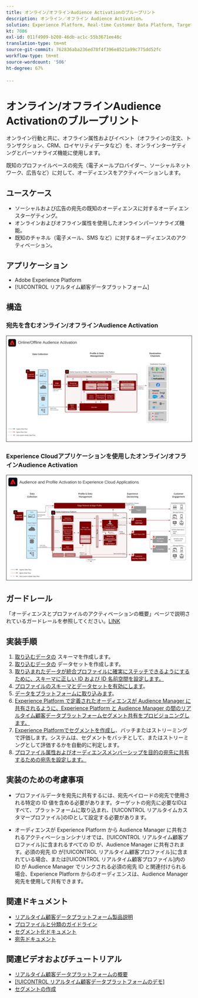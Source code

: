 ```yaml
---
title: オンライン/オフラインAudience Activationのブループリント
description: オンライン／オフライン Audience Activation。
solution: Experience Platform, Real-time Customer Data Platform, Target, Audience Manager, Analytics, Experience Cloud Services, Data Collection
kt: 7086
exl-id: 011f4909-b208-46db-ac1c-55b3671ee48c
translation-type: tm+mt
source-git-commit: 762836aba236ed78f4f396e8521a99c775dd52fc
workflow-type: tm+mt
source-wordcount: '506'
ht-degree: 67%

---
```


# オンライン/オフラインAudience Activationのブループリント

オンライン行動と共に、オフライン属性およびイベント（オフラインの注文、トランザクション、CRM、ロイヤリティデータなど）を、オンラインターゲティングとパーソナライズ機能に使用します。

既知のプロファイルベースの宛先（電子メールプロバイダー、ソーシャルネットワーク、広告など）に対して、オーディエンスをアクティベーションします。

## ユースケース

* ソーシャルおよび広告の宛先の既知のオーディエンスに対するオーディエンスターゲティング。
* オンラインおよびオフライン属性を使用したオンラインパーソナライズ機能。
* 既知のチャネル（電子メール、SMS など）に対するオーディエンスのアクティベーション。

## アプリケーション

* Adobe Experience Platform
* [!UICONTROL リアルタイム顧客データプラットフォーム]

## 構造

### 宛先を含むオンライン/オフラインAudience Activation

<img src="assets/online_offline_activation.svg" alt="オンライン/オフラインAudience ActivationのBlueprintのリファレンスアーキテクチャ" style="border:1px solid #4a4a4a" />
<br>

### Experience Cloudアプリケーションを使用したオンライン/オフラインAudience Activation

<img src="assets/activation+apps.svg" alt="Experience Cloudアプリケーションを使用したオンライン/オフラインAudience ActivationのBlueprintのリファレンスアーキテクチャ" style="border:1px solid #4a4a4a" />

## ガードレール

「オーディエンスとプロファイルのアクティベーションの概要」ページで説明されているガードレールを参照してください。[LINK](overview.md)

## 実装手順

1. [取り込むデータの](https://experienceleague.adobe.com/docs/platform-learn/tutorials/schemas/create-a-schema.html) スキーマを作成します。
1. [取り込むデータの](https://experienceleague.adobe.com/docs/platform-learn/tutorials/data-ingestion/create-datasets-and-ingest-data.html) データセットを作成します。
1. [取り込まれたデータが統合プロファイルに確実にステッチできるようにするために、スキーマに正しい ID および ID 名前空間を設定します。](https://experienceleague.adobe.com/docs/platform-learn/tutorials/identities/label-ingest-and-verify-identity-data.html)
1. [プロファイルのスキーマとデータセットを有効にします](https://experienceleague.adobe.com/docs/platform-learn/tutorials/profiles/bring-data-into-the-real-time-customer-profile.html)。
1. [データをプラットフォームに取り込みます](https://experienceleague.adobe.com/?recommended=ExperiencePlatform-D-1-2020.1.dataingestion)。
1. [Experience Platform で定義されたオーディエンスが Audience Manager に共有されるように、Experience Platform と Audience Manager の間のリアルタイム顧客データプラットフォームセグメント共有をプロビジョニングします。](https://www.adobe.com/go/audiences)
1. [Experience Platformでセグメントを作成し](https://experienceleague.adobe.com/docs/platform-learn/tutorials/segments/create-segments.html?lang=ja)、バッチまたはストリーミングで評価します。システムは、セグメントをバッチとして、またはストリーミングとして評価するかを自動的に判定します。
1. [プロファイル属性およびオーディエンスメンバーシップを目的の宛先に共有するための宛先を設定します。](https://experienceleague.adobe.com/docs/platform-learn/tutorials/destinations/create-destinations-and-activate-data.html)

## 実装のための考慮事項

* プロファイルデータを宛先に共有するには、宛先ペイロードの宛先で使用される特定の ID 値を含める必要があります。ターゲットの宛先に必要なIDはすべて、プラットフォームに取り込まれ、[!UICONTROL リアルタイムカスタマープロファイル]のIDとして設定する必要があります。

* オーディエンスが Experience Platform から Audience Manager に共有されるアクティベーションシナリオでは、[!UICONTROL リアルタイム顧客プロファイル]に含まれるすべての ID が、Audience Manager に共有されます。必須の宛先 ID が[!UICONTROL リアルタイム顧客プロファイル]に含まれている場合、または[!UICONTROL リアルタイム顧客プロファイル]内の ID が Audience Manager でリンクされる必須の宛先 ID と関連付けられる場合、Experience Platform からのオーディエンスは、Audience Manager 宛先を使用して共有できます。

## 関連ドキュメント

* [リアルタイム顧客データプラットフォーム製品説明](https://helpx.adobe.com/jp/legal/product-descriptions/real-time-customer-data-platform.html)
* [プロファイルと分類のガイドライン](https://experienceleague.adobe.com/docs/experience-platform/profile/guardrails.html?lang=ja)
* [セグメント化ドキュメント](https://experienceleague.adobe.com/docs/experience-platform/segmentation/api/streaming-segmentation.html?lang=ja)
* [宛先ドキュメント](https://experienceleague.adobe.com/docs/experience-platform/destinations/catalog/overview.html?lang=ja)

## 関連ビデオおよびチュートリアル

* [リアルタイム顧客データプラットフォームの概要](https://experienceleague.adobe.com/docs/platform-learn/tutorials/application-services/rtcdp/understanding-the-real-time-customer-data-platform.html?lang=ja)
* [[!UICONTROL リアルタイム顧客データプラットフォームのデモ]](https://experienceleague.adobe.com/docs/platform-learn/tutorials/application-services/rtcdp/demo.html?lang=ja)
* [セグメントの作成](https://experienceleague.adobe.com/docs/platform-learn/tutorials/segments/create-segments.html)
